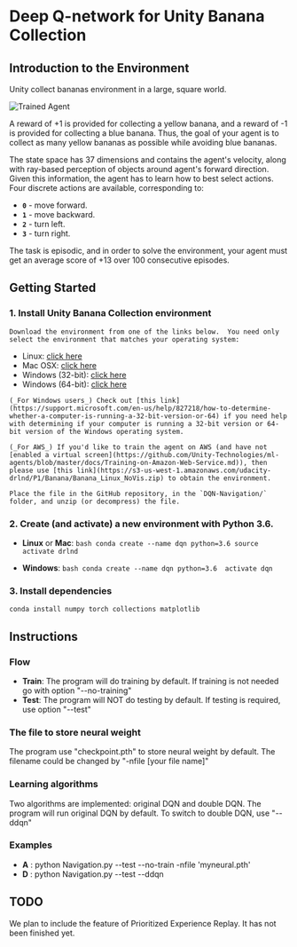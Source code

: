 [//]: # (Image References)

[image1]: https://user-images.githubusercontent.com/10624937/42135619-d90f2f28-7d12-11e8-8823-82b970a54d7e.gif "Trained Agent"

# Deep Q-network for Unity Banana Collection

## Introduction to the Environment

Unity collect bananas environment in a large, square world.  

![Trained Agent][image1]

A reward of +1 is provided for collecting a yellow banana, and a reward of -1 is provided for collecting a blue banana.  Thus, the goal of your agent is to collect as many yellow bananas as possible while avoiding blue bananas.  

The state space has 37 dimensions and contains the agent's velocity, along with ray-based perception of objects around agent's forward direction.  Given this information, the agent has to learn how to best select actions.  Four discrete actions are available, corresponding to:
- **`0`** - move forward.
- **`1`** - move backward.
- **`2`** - turn left.
- **`3`** - turn right.

The task is episodic, and in order to solve the environment, your agent must get an average score of +13 over 100 consecutive episodes.

## Getting Started

### 1. Install Unity Banana Collection environment 
    Download the environment from one of the links below.  You need only select the environment that matches your operating system:
   - Linux: [click here](https://s3-us-west-1.amazonaws.com/udacity-drlnd/P1/Banana/Banana_Linux.zip)
   - Mac OSX: [click here](https://s3-us-west-1.amazonaws.com/udacity-drlnd/P1/Banana/Banana.app.zip)
   - Windows (32-bit): [click here](https://s3-us-west-1.amazonaws.com/udacity-drlnd/P1/Banana/Banana_Windows_x86.zip)
   - Windows (64-bit): [click here](https://s3-us-west-1.amazonaws.com/udacity-drlnd/P1/Banana/Banana_Windows_x86_64.zip)
    
    (_For Windows users_) Check out [this link](https://support.microsoft.com/en-us/help/827218/how-to-determine-whether-a-computer-is-running-a-32-bit-version-or-64) if you need help with determining if your computer is running a 32-bit version or 64-bit version of the Windows operating system.

    (_For AWS_) If you'd like to train the agent on AWS (and have not [enabled a virtual screen](https://github.com/Unity-Technologies/ml-agents/blob/master/docs/Training-on-Amazon-Web-Service.md)), then please use [this link](https://s3-us-west-1.amazonaws.com/udacity-drlnd/P1/Banana/Banana_Linux_NoVis.zip) to obtain the environment.

    Place the file in the GitHub repository, in the `DQN-Navigation/` folder, and unzip (or decompress) the file. 

### 2. Create (and activate) a new environment with Python 3.6.
   - __Linux__ or __Mac__: 
	```bash
	conda create --name dqn python=3.6
	source activate drlnd
	```
	
   - __Windows__: 
	```bash
	conda create --name dqn python=3.6 
	activate dqn
	```

### 3. Install dependencies 
    conda install numpy torch collections matplotlib

## Instructions

### Flow
   - __Train__: The program will do training by default. If training is not needed go with option "--no-training"
   - __Test__:  The program will NOT do testing by default. If testing is required, use option "--test"
   
### The file to store neural weight 
   The program use "checkpoint.pth" to store neural weight by default. The filename could be changed by "-nfile [your file name]"

### Learning algorithms
   Two algorithms are implemented: original DQN and double DQN. The program will run original DQN by default. To switch to double DQN, use "--ddqn"
   
### Examples
   - __A__ : python Navigation.py --test --no-train -nfile 'myneural.pth'
   - __D__ : python Navigation.py --test --ddqn
 

## TODO
We plan to include the feature of Prioritized Experience Replay. It has not been finished yet.
 
